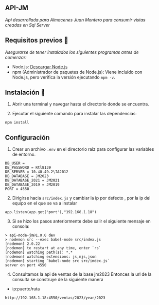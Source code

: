 ## API-JM

_Api desarrollada para Almacenes Juan Montero para consumir vistas creadas en Sql Server_

## Requisitos previos 📄

_Asegurarse de tener instalados los siguientes programas antes de comenzar:_

- Node.js: [Descargar Node.js](https://nodejs.org/)
- npm (Administrador de paquetes de Node.js): Viene incluido con Node.js, pero verifica la versión ejecutando `npm -v`.

## Instalación 📄

1. Abrir una terminal y navegar hasta el directorio donde se encuentra.

2. Ejecutar el siguiente comando para instalar las dependencias:

```
npm install
```

## Configuración

1. Crear un archivo `.env` en el directorio raíz para configurar las variables de entorno.

```
DB_USER = 
DB_PASSWORD = Rtl8139
DB_SERVER = 10.40.49.2\IA2012
DB_DATABASE = JM2023
DB_DATABASE_2021 = JM2021
DB_DATABASE_2019 = JM2019
PORT = 4550
```
2. Dirigirse hacia `src/index.js` y cambiar la ip por defecto , por la ip del equipo en el que se va a instalar

```
app.listen(app.get('port'),"192.168.1.18")
```
3. Si se hizo los pasos anteriormente debe salir el siguiente mensaje en consola:

```
> api-node-jm@1.0.0 dev
> nodemon src --exec babel-node src/index.js
[nodemon] 2.0.22
[nodemon] to restart at any time, enter `rs`    
[nodemon] watching path(s): *.*
[nodemon] watching extensions: js,mjs,json      
[nodemon] starting `babel-node src src/index.js`
server on port 4550
```
4. Consultamos la api de ventas de la base jm2023
Entonces la url de la consulta se construye de la siguiente manera

- ip:puerto/ruta

```
http://192.168.1.18:4550/ventas/2023/year/2023
```
